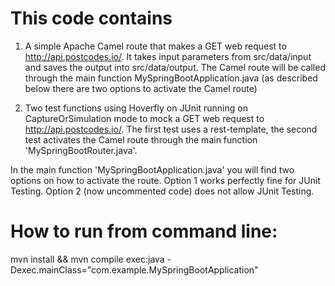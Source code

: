# This code contains
1. A simple Apache Camel route that makes a GET web request to  http://api.postcodes.io/. 
It takes input parameters from src/data/input and saves the output into src/data/output. 
The Camel route will be called through the main function MySpringBootApplication.java 
(as described below there are two options to activate the Camel route)

2. Two test functions using Hoverfly on JUnit running on CaptureOrSimulation mode to mock a GET 
web request to http://api.postcodes.io/.
The first test uses a rest-template, the second test activates the Camel route through the main 
function 'MySpringBootRouter.java'.

In the main function 'MySpringBootApplication.java' you will find two options on how to activate the route.
Option 1 works perfectly fine for JUnit Testing. 
Option 2 (now uncommented code) does not allow JUnit Testing. 


# How to run from command line:

mvn install && mvn compile exec:java -Dexec.mainClass="com.example.MySpringBootApplication"

